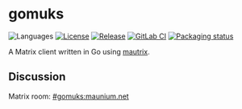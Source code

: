 # gomuks
![Languages](https://img.shields.io/github/languages/top/tulir/gomuks.svg)
[![License](https://img.shields.io/github/license/tulir/gomuks.svg)](LICENSE)
[![Release](https://img.shields.io/github/release/tulir/gomuks/all.svg)](https://github.com/tulir/gomuks/releases)
[![GitLab CI](https://mau.dev/tulir/gomuks/badges/master/pipeline.svg)](https://mau.dev/tulir/gomuks/pipelines)
[![Packaging status](https://repology.org/badge/tiny-repos/gomuks.svg)](https://repology.org/project/gomuks/versions)

A Matrix client written in Go using [mautrix](https://github.com/tulir/mautrix-go).

## Discussion
Matrix room: [#gomuks:maunium.net](https://matrix.to/#/#gomuks:maunium.net)
